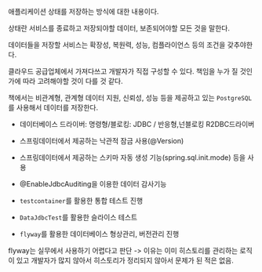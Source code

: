 애플리케이션 상태를 저장하는 방식에 대한 내용이다.

상태란 서비스를 종료하고 저장되야할 데이터, 보존되어야할 모든 것을 말한다.

데이터들을 저장할 서비스는 확장성, 복원력, 성능, 컴플라이언스 등의 조건을 갖추야한다.

클라우드 공급업체에서 가져다쓰고 개발자가 직접 구성할 수 있다. 책임을 누가 질 것인가에 따라 고려해야할 것이 다를 것 같다.

책에서는 비관계형, 관계형 데이터 지원, 신뢰성, 성능 등을 제공하고 있는 `PostgreSQL`를 사용해서 데이터를 저장한다.

- 데이터베이스 드라이버: 명령형/블로킹: JDBC / 반응형,넌블로킹 R2DBC드라이버

- 스프링데이터에서 제공하는 낙관적 잠금 사용(@Version)
- 스프링데이터에서 제공하는 스키마 자동 생성 기능(spring.sql.init.mode) 등을 사용
- @EnableJdbcAuditing을 이용한 데이터 감사기능
- `testcontainer`를 활용한 통합 테스트 진행
- `DataJdbcTest`를 활용한 슬라이스 테스트
- `flyway`를 활용한 데이터베이스 형상관리, 버전관리 진행

flyway는 실무에서 사용하기 어렵다고 판단 -> 이유는 이미 히스토리를 관리하는 로직이 있고 개발자가 많지 않아서 히스토리가 정리되지 않아서 문제가 된 적은 없음.

